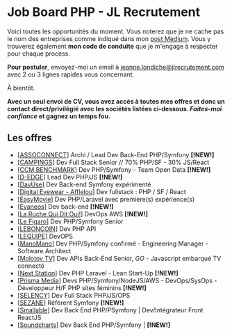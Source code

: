 # Job Board PHP - JL Recrutement

Voici toutes les opportunités du moment. Vous noterez que je ne cache pas le nom des entreprises comme indiqué dans mon <a href="https://medium.com/@jlondiche/jarr%C3%AAte-le-recrutement-propri%C3%A9taire-je-d%C3%A9marre-l-open-source-6e33463aec9">post Medium</a>. Vous y trouverez également **mon code de conduite** que je m'engage à respecter pour chaque process.

**Pour postuler**, envoyez-moi un email à <a href="mailto:jeanne.londiche@jlrecrutement.com">jeanne.londiche@jlrecrutement.com</a> avec 2 ou 3 lignes rapides vous concernant.

À bientôt.

**Avec un seul envoi de CV, vous avez accès à toutes mes offres et donc un contact direct/privilégié avec les sociétés listées ci-dessous. _Faites-moi confiance_ et gagnez un temps fou.**

## Les offres

- <a href="https://github.com/jlondiche/job-board-php/blob/master/ASSOCONNECT.md">[ASSOCONNECT]</a> Archi / Lead Dev Back-End PHP/Symfony **[!NEW!]**
- <a href="https://github.com/jlondiche/job-board-php/blob/master/CAMPINGS.md">[CAMPINGS]</a> Dev Full Stack Senior // 70% PHP/SF - 30% JS/React
- <a href="https://github.com/jlondiche/job-board-php/blob/master/CCM%20BENCHMARK.md">[CCM BENCHMARK]</a> Dev PHP/Symfony - Team Open Data **[!NEW!]**
- <a href="https://github.com/jlondiche/job-board-php/blob/master/D-EDGE.md">[D-EDGE]</a> Lead Dev PHP/JS **[!NEW!]**
- <a href="https://github.com/jlondiche/job-board-php/blob/master/DAYUSE.md">[DayUse]</a> Dev Back-end Symfony expérimenté
- <a href="https://github.com/jlondiche/job-board-php/blob/master/DIGITAL%20EYEWEAR%20-%20AFFLELOU.md">[Digital Eyewear - Afflelou]</a> Dev fullstack : PHP / SF / React
- <a href="https://github.com/jlondiche/job-board-php/blob/master/EASYMOVIE.md">[EasyMovie]</a> Dev PHP/Laravel avec première(s) expérience(s)
- <a href="https://github.com/jlondiche/job-board-php/blob/master/EVANEOS.md">[Evaneos]</a> Dev back-end **[!NEW!]**
- <a href="https://github.com/jlondiche/job-board-php/blob/master/La%20Ruche%20Qui%20Dit%20Oui!.md">[La Ruche Qui Dit Oui!]</a> DevOps AWS **[!NEW!]**
- <a href="https://github.com/jlondiche/job-board-php/blob/master/LE%20FIGARO.md">[Le Figaro]</a> Dev PHP/Symfony Senior
- <a href="https://github.com/jlondiche/job-board-php/blob/master/LEBONCOIN.md">[LEBONCOIN]</a> Dev PHP API
- <a href="https://github.com/jlondiche/job-board-php/blob/master/LEQUIPE.md">[LEQUIPE]</a> DevOPS
- <a href="https://github.com/jlondiche/job-board-php/blob/master/MANOMANO.md">[ManoMano]</a> Dev PHP/Symfony confirmé - Engineering Manager - Software Architect
- <a href="https://github.com/jlondiche/job-board-php/blob/master/MOLOTOV%20TV.md">[Molotov TV]</a> Dev APIs Back-End Senior, *GO* - Javascript embarqué TV connecté
- <a href="https://github.com/jlondiche/job-board-php/blob/master/NEXTSTATION.md">[Next Station]</a> Dev PHP Laravel - Lean Start-Up **[!NEW!]**
- <a href="https://github.com/jlondiche/job-board-php/blob/master/PRISMAMEDIA.md">[Prisma Media]</a> Devs PHP/Symfony/NodeJS/AWS - DevOps/SysOps - Développeur H/F PHP sites féminins **[!NEW!]**
- <a href="https://github.com/jlondiche/job-board-php/blob/master/SELENCY.md">[SELENCY]</a> Dev Full Stack PHP/JS/OPS
- <a href="https://github.com/jlondiche/job-board-php/blob/master/SEZANE.md">[SEZANE]</a> Référent Symfony **[!NEW!]**
- <a href="https://github.com/jlondiche/job-board-php/blob/master/SMALLABLE.md">[Smallable]</a> Dev Back End PHP/PSymfony | Dev/Intégrateur Front ReactJS
- <a href="https://github.com/jlondiche/job-board-php/blob/master/SOUNDCHARTS.md">[Soundcharts]</a> Dev Back End PHP/Symfony | **[!NEW!]**
